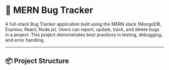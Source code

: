 # 🐞 MERN Bug Tracker

A full-stack Bug Tracker application built using the MERN stack (MongoDB, Express, React, Node.js). Users can report, update, track, and delete bugs in a project. This project demonstrates best practices in testing, debugging, and error handling.

---

## 📦 Project Structure

